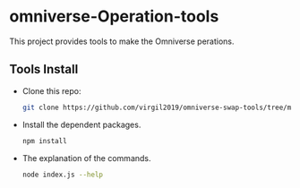 # omniverse-Operation-tools
This project provides tools to make the Omniverse perations.

## Tools Install
* Clone this repo:  
    ```sh
    git clone https://github.com/virgil2019/omniverse-swap-tools/tree/main
    ``` 
* Install the dependent packages.  
    ```sh
    npm install
    ```
* The explanation of the commands.
    ```sh
    node index.js --help
    ```
